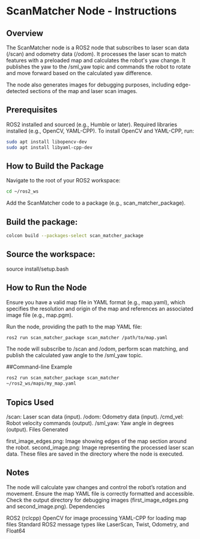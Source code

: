 # ScanMatcher Node - Instructions

## Overview
The ScanMatcher node is a ROS2 node that subscribes to laser scan data (/scan) and odometry data (/odom). It processes the laser scan to match features with a preloaded map and calculates the robot's yaw change. It publishes the yaw to the /sml_yaw topic and commands the robot to rotate and move forward based on the calculated yaw difference.

The node also generates images for debugging purposes, including edge-detected sections of the map and laser scan images.

## Prerequisites

ROS2 installed and sourced (e.g., Humble or later).
Required libraries installed (e.g., OpenCV, YAML-CPP).
To install OpenCV and YAML-CPP, run:

```bash
sudo apt install libopencv-dev
sudo apt install libyaml-cpp-dev
```
## How to Build the Package

Navigate to the root of your ROS2 workspace:
```bash
cd ~/ros2_ws
```
Add the ScanMatcher code to a package (e.g., scan_matcher_package).

## Build the package:
```bash
colcon build --packages-select scan_matcher_package
```
## Source the workspace:
source install/setup.bash

## How to Run the Node

Ensure you have a valid map file in YAML format (e.g., map.yaml), which specifies the resolution and origin of the map and references an associated image file (e.g., map.pgm).

Run the node, providing the path to the map YAML file:
```bash
ros2 run scan_matcher_package scan_matcher /path/to/map.yaml
```
The node will subscribe to /scan and /odom, perform scan matching, and publish the calculated yaw angle to the /sml_yaw topic.

##Command-line Example
```bash
ros2 run scan_matcher_package scan_matcher 
~/ros2_ws/maps/my_map.yaml
```
## Topics Used

/scan: Laser scan data (input).
/odom: Odometry data (input).
/cmd_vel: Robot velocity commands (output).
/sml_yaw: Yaw angle in degrees (output).
Files Generated

first_image_edges.png: Image showing edges of the map section around the robot.
second_image.png: Image representing the processed laser scan data.
These files are saved in the directory where the node is executed.

## Notes

The node will calculate yaw changes and control the robot’s rotation and movement.
Ensure the map YAML file is correctly formatted and accessible.
Check the output directory for debugging images (first_image_edges.png and second_image.png).
Dependencies

ROS2 (rclcpp)
OpenCV for image processing
YAML-CPP for loading map files
Standard ROS2 message types like LaserScan, Twist, Odometry, and Float64

